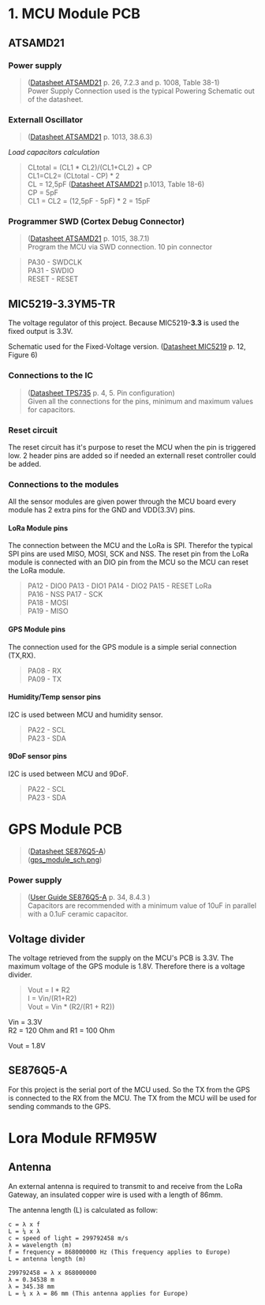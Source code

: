 # 1. MCU Module PCB

## ATSAMD21

### Power supply

> ([Datasheet ATSAMD21](./datasheets/Atmel-42181-SAM-D21_Datasheet.pdf) p. 26, 7.2.3 and p. 1008, Table 38-1)  
> Power Supply Connection used is the typical Powering Schematic out of the datasheet.

### Externall Oscillator

> ([Datasheet ATSAMD21](./datasheets/Atmel-42181-SAM-D21_Datasheet.pdf) p. 1013, 38.6.3)

_Load capacitors calculation_

> CLtotal = (CL1 \* CL2)/(CL1+CL2) + CP  
> CL1=CL2= (CLtotal - CP) \* 2  
> CL = 12,5pF ([Datasheet ATSAMD21](./datasheets/Atmel-42181-SAM-D21_Datasheet.pdf) p.1013, Table 18-6)  
> CP = 5pF  
> CL1 = CL2 = (12,5pF - 5pF) \* 2 = 15pF

### Programmer SWD (Cortex Debug Connector)

> ([Datasheet ATSAMD21](./datasheets/Atmel-42181-SAM-D21_Datasheet.pdf) p. 1015, 38.7.1)  
> Program the MCU via SWD connection. 10 pin connector

> PA30 - SWDCLK  
> PA31 - SWDIO  
> RESET - RESET

## MIC5219-3.3YM5-TR

The voltage regulator of this project. Because MIC5219-**3.3** is used the fixed output is 3.3V.

Schematic used for the Fixed-Voltage version. ([Datasheet MIC5219](./datasheets/mic5219-3_3.pdf) p. 12, Figure 6)

### Connections to the IC

> ([Datasheet TPS735](./datasheets/tps735.pdf) p. 4, 5. Pin configuration)  
> Given all the connections for the pins, minimum and maximum values for capacitors.

### Reset circuit

The reset circuit has it's purpose to reset the MCU when the pin is triggered low. 2 header pins are added so if needed an externall reset controller could be added.

### Connections to the modules

All the sensor modules are given power through the MCU board every module has 2 extra pins for the GND and VDD(3.3V) pins.

#### LoRa Module pins

The connection between the MCU and the LoRa is SPI. Therefor the typical SPI pins are used MISO, MOSI, SCK and NSS. The reset pin from the LoRa module is connected with an DIO pin from the MCU so the MCU can reset the LoRa module.

> PA12 - DIO0
> PA13 - DIO1
> PA14 - DIO2
> PA15 - RESET LoRa  
> PA16 - NSS
> PA17 - SCK  
> PA18 - MOSI  
> PA19 - MISO

#### GPS Module pins

The connection used for the GPS module is a simple serial connection (TX,RX).

> PA08 - RX  
> PA09 - TX

#### Humidity/Temp sensor pins

I2C is used between MCU and humidity sensor.

> PA22 - SCL  
> PA23 - SDA

#### 9DoF sensor pins

I2C is used between MCU and 9DoF.

> PA22 - SCL  
> PA23 - SDA

# GPS Module PCB

> ([Datasheet SE876Q5-A](./datasheets/Telit_SE876Q5-A_Datasheet.pdf))  
> ([gps_module_sch.png](../src/pcb/img/gps_module_sch.png))

### Power supply

> ([User Guide SE876Q5-A](./datasheets/Telit_SE876Q5-A_User_Guide.pdf) p. 34, 8.4.3 )  
> Capacitors are recommended with a minimum value of 10uF in parallel with a 0.1uF ceramic capacitor.

## Voltage divider

The voltage retrieved from the supply on the MCU's PCB is 3.3V. The maximum voltage of the GPS module is 1.8V. Therefore there is a voltage divider.

> Vout = I \* R2  
> I = Vin/(R1+R2)  
> Vout = Vin \* (R2/(R1 + R2))

Vin = 3.3V  
R2 = 120 Ohm and R1 = 100 Ohm

Vout = 1.8V

## SE876Q5-A

For this project is the serial port of the MCU used. So the TX from the GPS is connected to the RX from the MCU.
The TX from the MCU will be used for sending commands to the GPS.

# Lora Module RFM95W

## Antenna

An external antenna is required to transmit to and receive from the LoRa Gateway, an insulated copper wire is used with a length of 86mm.

The antenna length (L) is calculated as follow:

    c = λ x f
    L = ¼ x λ
    c = speed of light = 299792458 m/s
    λ = wavelength (m)
    f = frequency = 868000000 Hz (This frequency applies to Europe)
    L = antenna length (m)

    299792458 = λ x 868000000
    λ = 0.34538 m
    λ = 345.38 mm
    L = ¼ x λ = 86 mm (This antenna applies for Europe)
